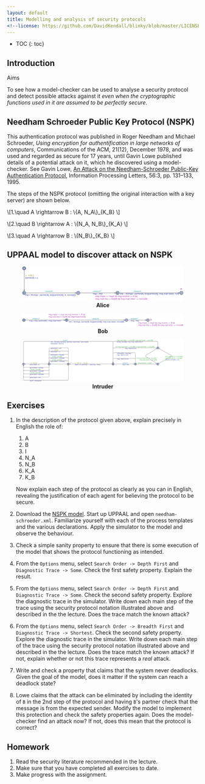 ```yaml
---
layout: default
title: Modelling and analysis of security protocols
<!--license: https://github.com/DavidKendall/blinky/blob/master/LICENSE-->
---
```

* TOC
{: toc}

## Introduction

Aims

To see how a model-checker can be used to analyse a security protocol and detect
possible attacks against it *even when the cryptographic functions used in it
are assumed to be perfectly secure*.

## Needham Schroeder Public Key Protocol (NSPK)

This authentication protocol was published in 
Roger Needham and Michael Schroeder, *Using encryption for authentification in large networks of computers*, Communications of the ACM, 21(12), December 1978, and was used and
regarded as secure for 17 years, until Gavin Lowe published details of a potential attack
on it, which he discovered using a model-checker. See Gavin Lowe, [An Attack on the Needham-Schroeder Public-Key Authentication Protocol]({{site.baseurl}}{{site.raurl}}/reading/low95.pdf), Information Processing Letters, 56:3, pp. 131–133, 1995.

The steps of the NSPK protocol (omitting the original interaction with a key server)
are shown below.

\\[1.\quad A \rightarrow B : \\{A, N_A\\}_{K_B} \\]

\\[2.\quad B \rightarrow A : \\{N_A, N_B\\}_{K_A} \\]

\\[3.\quad A \rightarrow B : \\{N_B\\}_{K_B} \\]
<!--\\[-->
<!--\\begin{array}{ll}-->
<!--1. & A \rightarrow B : \{A, N_A\}_{K_B} \\-->
<!--2. & B \rightarrow A : \{N_A, N_B\}_{K_A} \\-->
<!--3. & A \rightarrow B : \{N_B\}_{K_B} \\-->
<!--\\end{array}-->
<!--\\]-->
## UPPAAL model to discover attack on NSPK

<figure>
<img src="assets/images/Alice.png" alt="" class="img-responsive center-block"/>
<figcaption style="text-align:center"><strong>Alice</strong></figcaption>
</figure>

<figure>
<img src="assets/images/Bob.png" alt="" class="img-responsive center-block"/>
<figcaption style="text-align:center"><strong>Bob</strong></figcaption>
</figure>

<figure>
<img src="assets/images/Intruder.png" alt="" class="img-responsive center-block"/>
<figcaption style="text-align:center"><strong>Intruder</strong></figcaption>
</figure>

## Exercises

1. In the description of the protocol given above, explain precisely in English
   the role of:
   1. A
   1. B
   1. I
   1. N_A
   1. N_B
   1. K_A
   1. K_B

   Now explain each step of the protocol as clearly as you can in English,
   revealing the justification of each agent for believing the protocol to be
   secure.

1. Download the [NSPK
   model]({{site.baseurl}}{{site.raurl}}/resources/needham-schroeder.xml).
   Start up UPPAAL and open `needham-schroeder.xml`. Familiarize yourself with
   each of the process templates and the various declarations.  Apply the
   simulator to the model and observe the behaviour.

1. Check a simple sanity property to ensure that there is some execution of the
   model that shows the protocol functioning as intended.

1. From the `Options` menu, select `Search Order -> Depth First` and 
   `Diagnostic Trace -> Some`. Check the first safety property. Explain the
   result.

1. From the `Options` menu, select `Search Order -> Depth First` and 
   `Diagnostic Trace -> Some`. Check the second safety property. Explore the
   diagnostic trace in the simulator. Write down each main step of the trace
   using the security protocol notation illustrated above and described in the
   the lecture. Does the trace match the known attack?

1. From the `Options` menu, select `Search Order -> Breadth First` and 
   `Diagnostic Trace -> Shortest`. Check the second safety property. Explore the
   diagnostic trace in the simulator. Write down each main step of the trace
   using the security protocol notation illustrated above and described in the
   the lecture. Does the trace match the known attack? If not, explain whether
   or not this trace represents a *real* attack.

1. Write and check a property that claims that the system never deadlocks.
   Given the goal of the model, does it matter if the system can reach a 
   deadlock state?

1. Lowe claims that the attack can be eliminated by including the identity
  of `B` in the 2nd step of the protocol and having `B`'s partner check that
  the message is from the expected sender. Modify the model to implement this
  protection and check the safety properties again. Does the model-checker find
  an attack now? If not, does this mean that the protocol is correct?

## Homework

1. Read the security literature recommended in the lecture.
1. Make sure that you have completed all exercises to date.
1. Make progress with the assignment.



